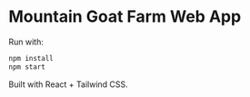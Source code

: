 # Mountain Goat Farm Web App

Run with:

```bash
npm install
npm start
```

Built with React + Tailwind CSS.